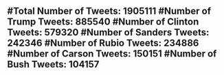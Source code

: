 #Total Number of Tweets: 1905111 
#Number of Trump Tweets: 885540
#Number of Clinton Tweets: 579320
#Number of Sanders Tweets: 242346
#Number of Rubio Tweets: 234886
#Number of Carson Tweets: 150151
#Number of Bush Tweets: 104157
---
